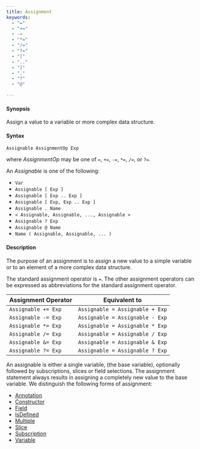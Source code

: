 ```yaml
---
title: Assignment
keywords:
  - "="
  - "+="
  - -=
  - "*="
  - "/="
  - "?="
  - "["
  - ".."
  - "]"
  - "."
  - "?"
  - "@"

---
```


#### Synopsis

Assign a value to a variable or more complex data structure.

#### Syntax

`Assignable AssignmentOp Exp`

where _AssignmentOp_ may be one of `=`, `+=`, `-=`, `*=`, `/=`, or `?=`.

An _Assignable_ is one of the following:

*   `Var`
*   `Assignable [ Exp ]`
*   `Assignable [ Exp .. Exp ]`
*   `Assignable [ Exp, Exp .. Exp ]`
*   `Assignable . Name` 
*   `< Assignable, Assignable, ..., Assignable >`
*   `Assignable ? Exp` 
*   `Assignable @ Name`
*   `Name ( Assignable, Assignable, ... )`

#### Description

The purpose of an assignment is to assign a new value to a simple variable or to an element of a more complex data structure. 

The standard assignment operator is `=`. 
The other assignment operators can be expressed as abbreviations for the standard assignment operator.

| Assignment Operator             | Equivalent to                           |
| --- | --- |
| `Assignable += Exp`         | `Assignable = Assignable + Exp`   |
| `Assignable -= Exp`         | `Assignable = Assignable - Exp`   |
| `Assignable *= Exp`         | `Assignable = Assignable * Exp`   |
| `Assignable /= Exp`         | `Assignable = Assignable / Exp`   |
| `Assignable &= Exp`         | `Assignable = Assignable & Exp`   |
| `Assignable ?= Exp`         | `Assignable = Assignable ? Exp`   |




An assignable is either a single variable, (the base variable), optionally followed by subscriptions, slices or field selections.
The assignment statement always results in assigning a completely new value to the base variable. 
We distinguish the following forms of assignment:
* [Annotation](../../../Rascal/Statements/Assignment/Annotation/)
* [Constructor](../../../Rascal/Statements/Assignment/Constructor/)
* [Field](../../../Rascal/Statements/Assignment/Field/)
* [IsDefined](../../../Rascal/Statements/Assignment/IsDefined/)
* [Multiple](../../../Rascal/Statements/Assignment/Multiple/)
* [Slice](../../../Rascal/Statements/Assignment/Slice/)
* [Subscription](../../../Rascal/Statements/Assignment/Subscription/)
* [Variable](../../../Rascal/Statements/Assignment/Variable/)



